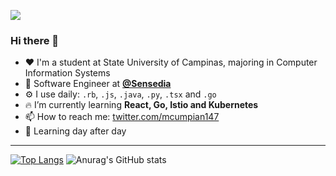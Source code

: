 ![](https://i.imgur.com/haBj46o.png)

### Hi there 👋
- :heart: I'm a student at State University of Campinas, majoring in Computer Information Systems
- 🔭 Software Engineer at **[@Sensedia](https://github.com/Sensedia)**
- ⚙️ I use daily: `.rb`, `.js`, `.java`, `.py`, `.tsx` and `.go`
- 🔥 I’m currently learning **React, Go, Istio and Kubernetes**
- 📫 How to reach me:  [twitter.com/mcumpian147](https://twitter.com/mcumpian147)
- :baby_chick: Learning day after day
---

[![Top Langs](https://github-readme-stats.vercel.app/api/top-langs/?username=heavybr)](https://github.com/anuraghazra/github-readme-stats)
![Anurag's GitHub stats](https://github-readme-stats.vercel.app/api?username=heavybr&count_private=true)

